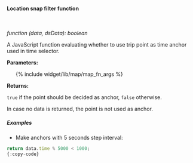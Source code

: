 #### Location snap filter function

<div class="divider"></div>
<br/>

*function (data, dsData): boolean*

A JavaScript function evaluating whether to use trip point as time anchor used in time selector.

**Parameters:**

<ul>
  {% include widget/lib/map/map_fn_args %}
</ul>

**Returns:**

`true` if the point should be decided as anchor, `false` otherwise.

In case no data is returned, the point is not used as anchor.

<div class="divider"></div>

##### Examples

* Make anchors with 5 seconds step interval:

```javascript
return data.time % 5000 < 1000;
{:copy-code}
```

<br>
<br>
